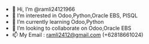 - 👋 Hi, I’m @ramli24121966
- 👀 I’m interested in Odoo,Python,Oracle EBS, PlSQL
- 🌱 I’m currently learning Odoo,Python
- 💞️ I’m looking to collaborate on Odoo,Oracle EBS
- 📫 My Email : ramli2412@gmail.com (+62818661024)

<!---
ramli24121966/ramli24121966 is a ✨ special ✨ repository because its `README.md` (this file) appears on your GitHub profile.
You can click the Preview link to take a look at your changes.
--->
